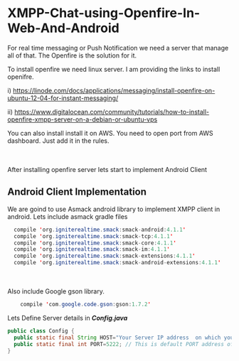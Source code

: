 # XMPP-Chat-using-Openfire-In-Web-And-Android
 
 For real time messaging or Push Notification we need a server that manage all of that. The Openfire is the solution for it. 
 
 To install openfire we need linux server. I am providing the links to install openifre.
 
  i) https://linode.com/docs/applications/messaging/install-openfire-on-ubuntu-12-04-for-instant-messaging/
  
  ii) https://www.digitalocean.com/community/tutorials/how-to-install-openfire-xmpp-server-on-a-debian-or-ubuntu-vps
  
  You can also install install it on AWS. You need to open port from AWS dashboard. Just add it in the rules. 
  <br><br><br>

  After installing openfire server lets start to implement Android Client
  
  
  ## Android Client Implementation
  
  We are goind to use Asmack android library to implement XMPP client in android. Lets include asmack gradle files
  
  ``` java
    compile 'org.igniterealtime.smack:smack-android:4.1.1'
    compile 'org.igniterealtime.smack:smack-tcp:4.1.1'
    compile 'org.igniterealtime.smack:smack-core:4.1.1'
    compile 'org.igniterealtime.smack:smack-im:4.1.1'
    compile 'org.igniterealtime.smack:smack-extensions:4.1.1'
    compile 'org.igniterealtime.smack:smack-android-extensions:4.1.1'
  ```
  <br><br>
  Also include Google gson library.
  ``` java
      compile 'com.google.code.gson:gson:1.7.2'
  ```
  
  Lets Define Server details in <b><i> Config.java </i></b>
  ``` java
  public class Config {
    public static final String HOST="Your Server IP address  on which your Openfire Server is installed";
    public static final int PORT=5222; // This is default PORT address of Openfire Server.
  }
  ```

  
